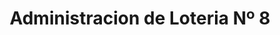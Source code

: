 ---
title: "Administracion de Loteria Nº 8"
url: /torrent/administracion-de-loteria-no-8/
shop: lotería
---